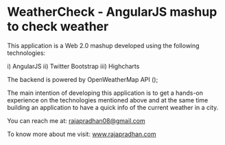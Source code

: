 WeatherCheck - AngularJS mashup to check weather
================================================
This application is a Web 2.0 mashup developed using the following technologies:

i) AngularJS
ii) Twitter Bootstrap
iii) Highcharts

The backend is powered by OpenWeatherMap API ();

The main intention of developing this application is to get a hands-on experience on the technologies mentioned above
and at the same time building an application to have a quick info of the current weather in a city.
 
You can reach me at:
rajapradhan08@gmail.com

To know more about me visit:
www.rajapradhan.com
